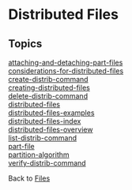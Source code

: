 # Distributed Files

<PageHeader />

## Topics

[attaching-and-detaching-part-files](./attaching-and-detaching-part-files)  
[considerations-for-distributed-files](./considerations-for-distributed-files)  
[create-distrib-command](./create-distrib-command)  
[creating-distributed-files](./creating-distributed-files)  
[delete-distrib-command](./delete-distrib-command)  
[distributed-files](./distributed-files)  
[distributed-files-examples](./distributed-files-examples)  
[distributed-files-index](./distributed-files-index)  
[distributed-files-overview](./distributed-files-overview)  
[list-distrib-command](./list-distrib-command)  
[part-file](./part-file)  
[partition-algorithm](./partition-algorithm)  
[verify-distrib-command](./verify-distrib-command)  

Back to [Files](./../README.md)
